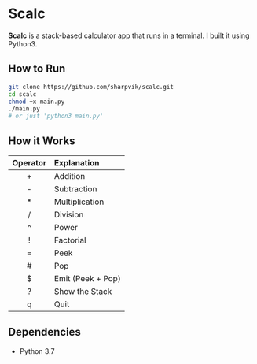 # Scalc

**Scalc** is a stack-based calculator app that runs in a terminal. I built it using Python3.



## How to Run

```bash
git clone https://github.com/sharpvik/scalc.git
cd scalc
chmod +x main.py
./main.py
# or just 'python3 main.py'
```



## How it Works

| Operator | Explanation       |
|:--------:|:------------------|
| +        | Addition          |
| -        | Subtraction       |
| *        | Multiplication    |
| /        | Division          |
| ^        | Power             |
| !        | Factorial         |
| =        | Peek              |
| #        | Pop               |
| $        | Emit (Peek + Pop) |
| ?        | Show the Stack    |
| q        | Quit              |



## Dependencies

* Python 3.7

